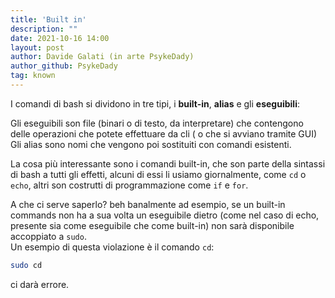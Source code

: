 ```yaml
---
title: 'Built in'
description: ""
date: 2021-10-16 14:00
layout: post
author: Davide Galati (in arte PsykeDady)
author_github: PsykeDady
tag: known
---
```


I comandi di bash si dividono in tre tipi, i **built-in**, **alias** e gli **eseguibili**:

Gli eseguibili son file (binari o di testo, da interpretare) che contengono delle operazioni che potete effettuare da cli ( o che si avviano tramite GUI)   
Gli alias sono nomi che vengono poi sostituiti con comandi esistenti.

La cosa più interessante sono i comandi built-in, che son parte della sintassi di bash a tutti gli effetti, alcuni di essi li usiamo giornalmente, come `cd` o `echo`, altri son costrutti di programmazione come `if` e `for`.

A che ci serve saperlo? beh banalmente ad esempio, se un built-in commands non ha a sua volta un eseguibile dietro (come nel caso di echo, presente sia come eseguibile che come built-in) non sarà disponibile accoppiato a `sudo`.  
Un esempio di questa violazione è il comando `cd`:

```bash
sudo cd
```

ci darà errore.
